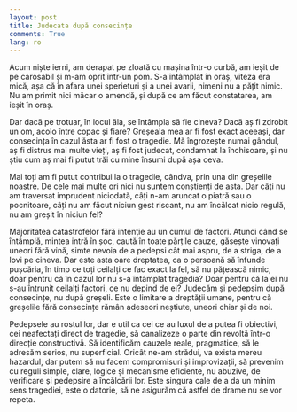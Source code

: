 ```yaml
---
layout: post
title: Judecata după consecințe
comments: True
lang: ro
---
```


Acum niște ierni, am derapat pe zloată cu mașina într-o curbă, am ieșit de pe carosabil și m-am oprit într-un pom. S-a întâmplat în oraș, viteza era mică, așa că în afara unei sperieturi și a unei avarii, nimeni nu a pățit nimic. Nu am primit nici măcar o amendă, și după ce am făcut constatarea, am ieșit în oraș.

<!--more-->

Dar dacă pe trotuar, în locul ăla, se întâmpla să fie cineva? Dacă aș fi zdrobit un om, acolo între copac și fiare? Greșeala mea ar fi fost exact aceeași, dar consecința în cazul ăsta ar fi fost o tragedie. Mă îngrozește numai gândul, aș fi distrus mai multe vieți, aș fi fost judecat, condamnat la închisoare, și nu știu cum aș mai fi putut trăi cu mine însumi după așa ceva.

Mai toți am fi putut contribui la o tragedie, cândva, prin una din greșelile noastre. De cele mai multe ori nici nu suntem conștienți de asta. Dar câți nu am traversat imprudent niciodată, câți n-am aruncat o piatră sau o pocnitoare, câți nu am făcut niciun gest riscant, nu am încălcat nicio regulă, nu am greșit în niciun fel?

Majoritatea catastrofelor fără intenție au un cumul de factori. Atunci când se întâmplă, mintea intră în șoc, caută în toate părțile cauze, găsește vinovați uneori fără vină, simte nevoia de a pedepsi cât mai aspru, de a striga, de a lovi pe cineva. Dar este asta oare dreptatea, ca o persoană să înfunde pușcăria, în timp ce toți ceilalți ce fac exact la fel, să nu pățească nimic, doar pentru că în cazul lor nu s-a întâmplat tragedia? Doar pentru că la ei nu s-au întrunit ceilalți factori, ce nu depind de ei? Judecăm și pedepsim după consecințe, nu după greșeli. Este o limitare a dreptății umane, pentru că greșelile fără consecințe rămân adeseori neștiute, uneori chiar și de noi.

Pedepsele au rostul lor, dar e util ca cei ce au luxul de a putea fi obiectivi, cei neafectați direct de tragedie, să canalizeze o parte din revoltă într-o direcție constructivă. Să identificăm cauzele reale, pragmatice, să le adresăm serios, nu superficial. Oricât ne-am strădui, va exista mereu hazardul, dar putem să nu facem compromisuri și improvizații, să prevenim cu reguli simple, clare, logice și mecanisme eficiente, nu abuzive, de verificare și pedepsire a încălcării lor. Este singura cale de a da un minim sens tragediei, este o datorie, să ne asigurăm că astfel de drame nu se vor repeta.
